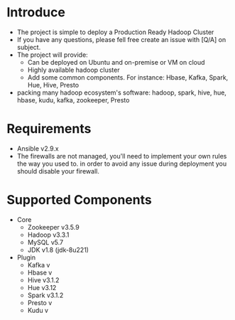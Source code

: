 # Introduce
- The project is simple to deploy a Production Ready Hadoop Cluster
- If you have any questions, please fell free create an issue with [Q/A] on subject.
- The project will provide:
  - Can be deployed on Ubuntu and on-premise or VM on cloud
  - Highly available hadoop cluster
  - Add some common components. For instance: Hbase, Kafka, Spark, Hue, Hive, Presto
- packing many hadoop ecosystem's software: hadoop, spark, hive, hue, hbase, kudu, kafka, zookeeper, Presto
# Requirements
- Ansible v2.9.x
- The firewalls are not managed, you'll need to implement your own rules the way you used to. in order to avoid any issue during deployment you should disable your firewall.
# Supported Components
- Core
  - Zookeeper v3.5.9
  - Hadoop v3.3.1
  - MySQL v5.7
  - JDK v1.8 (jdk-8u221)
- Plugin
  - Kafka v
  - Hbase v
  - Hive v3.1.2
  - Hue v3.12
  - Spark v3.1.2
  - Presto v
  - Kudu v
